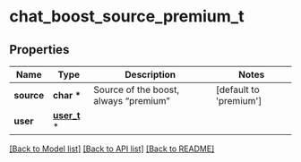 # chat_boost_source_premium_t

## Properties
Name | Type | Description | Notes
------------ | ------------- | ------------- | -------------
**source** | **char \*** | Source of the boost, always “premium” | [default to 'premium']
**user** | [**user_t**](user.md) \* |  | 

[[Back to Model list]](../README.md#documentation-for-models) [[Back to API list]](../README.md#documentation-for-api-endpoints) [[Back to README]](../README.md)


